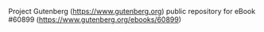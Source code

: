 Project Gutenberg (https://www.gutenberg.org) public repository for
eBook #60899 (https://www.gutenberg.org/ebooks/60899)
